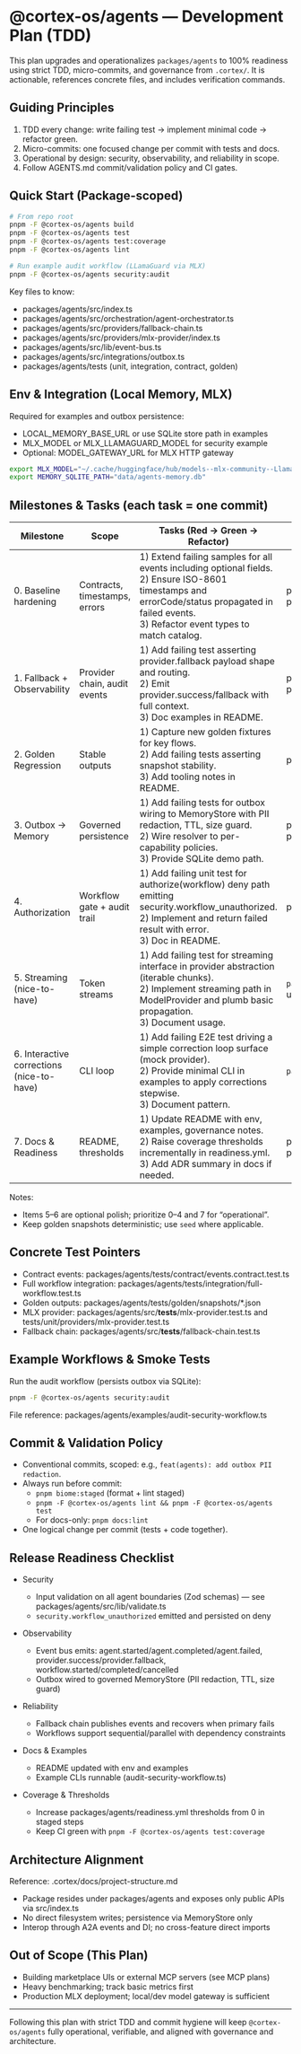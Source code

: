 <!-- markdownlint-disable MD013 MD033 MD022 MD031 MD032 MD040 -->
# @cortex-os/agents — Development Plan (TDD)

This plan upgrades and operationalizes `packages/agents` to 100% readiness using strict TDD, micro-commits, and governance from `.cortex/`. It is actionable, references concrete files, and includes verification commands.

## Guiding Principles

1. TDD every change: write failing test → implement minimal code → refactor green.
2. Micro-commits: one focused change per commit with tests and docs.
3. Operational by design: security, observability, and reliability in scope.
4. Follow AGENTS.md commit/validation policy and CI gates.

## Quick Start (Package-scoped)

```bash
# From repo root
pnpm -F @cortex-os/agents build
pnpm -F @cortex-os/agents test
pnpm -F @cortex-os/agents test:coverage
pnpm -F @cortex-os/agents lint

# Run example audit workflow (LLamaGuard via MLX)
pnpm -F @cortex-os/agents security:audit
```

Key files to know:

- packages/agents/src/index.ts
- packages/agents/src/orchestration/agent-orchestrator.ts
- packages/agents/src/providers/fallback-chain.ts
- packages/agents/src/providers/mlx-provider/index.ts
- packages/agents/src/lib/event-bus.ts
- packages/agents/src/integrations/outbox.ts
- packages/agents/tests (unit, integration, contract, golden)

## Env & Integration (Local Memory, MLX)

Required for examples and outbox persistence:

- LOCAL_MEMORY_BASE_URL or use SQLite store path in examples
- MLX_MODEL or MLX_LLAMAGUARD_MODEL for security example
- Optional: MODEL_GATEWAY_URL for MLX HTTP gateway

```bash
export MLX_MODEL="~/.cache/huggingface/hub/models--mlx-community--Llama-3.2-3B-Instruct-4bit"
export MEMORY_SQLITE_PATH="data/agents-memory.db"
```

## Milestones & Tasks (each task = one commit)

| Milestone | Scope | Tasks (Red → Green → Refactor) | Acceptance (tests/files) |
| --- | --- | --- | --- |
| 0. Baseline hardening | Contracts, timestamps, errors | 1) Extend failing samples for all events including optional fields.<br>2) Ensure ISO-8601 timestamps and errorCode/status propagated in failed events.<br>3) Refactor event types to match catalog. | packages/agents/tests/contract/events.contract.test.ts<br>packages/agents/tests/contract/events.datetime.contract.test.ts |
| 1. Fallback + Observability | Provider chain, audit events | 1) Add failing test asserting provider.fallback payload shape and routing.<br>2) Emit provider.success/fallback with full context.<br>3) Doc examples in README. | packages/agents/src/__tests__/fallback-chain.test.ts<br>packages/agents/tests/unit/providers/fallback-chain.test.ts |
| 2. Golden Regression | Stable outputs | 1) Capture new golden fixtures for key flows.<br>2) Add failing tests asserting snapshot stability.<br>3) Add tooling notes in README. | packages/agents/tests/golden/snapshots/*.json |
| 3. Outbox → Memory | Governed persistence | 1) Add failing tests for outbox wiring to MemoryStore with PII redaction, TTL, size guard.<br>2) Wire resolver to per-capability policies.<br>3) Provide SQLite demo path. | packages/agents/src/integrations/outbox.ts<br>packages/agents/examples/audit-security-workflow.ts |
| 4. Authorization | Workflow gate + audit trail | 1) Add failing unit test for authorize(workflow) deny path emitting security.workflow_unauthorized.<br>2) Implement and return failed result with error.<br>3) Doc in README. | packages/agents/tests/unit/orchestration/authorization.test.ts |
| 5. Streaming (nice-to-have) | Token streams | 1) Add failing test for streaming interface in provider abstraction (iterable chunks).<br>2) Implement streaming path in ModelProvider and plumb basic propagation.<br>3) Document usage. | `packages/agents/src/providers/*` — new tests under unit/providers |
| 6. Interactive corrections (nice-to-have) | CLI loop | 1) Add failing E2E test driving a simple correction loop surface (mock provider).<br>2) Provide minimal CLI in examples to apply corrections stepwise.<br>3) Document pattern. | `packages/agents/examples/*` — new; `tests/e2e/*` — new |
| 7. Docs & Readiness | README, thresholds | 1) Update README with env, examples, governance notes.<br>2) Raise coverage thresholds incrementally in readiness.yml.<br>3) Add ADR summary in docs if needed. | packages/agents/README.md<br>packages/agents/readiness.yml |

Notes:

- Items 5–6 are optional polish; prioritize 0–4 and 7 for “operational”.
- Keep golden snapshots deterministic; use `seed` where applicable.

## Concrete Test Pointers

- Contract events: packages/agents/tests/contract/events.contract.test.ts
- Full workflow integration: packages/agents/tests/integration/full-workflow.test.ts
- Golden outputs: packages/agents/tests/golden/snapshots/*.json
- MLX provider: packages/agents/src/__tests__/mlx-provider.test.ts and tests/unit/providers/mlx-provider.test.ts
- Fallback chain: packages/agents/src/__tests__/fallback-chain.test.ts

## Example Workflows & Smoke Tests

Run the audit workflow (persists outbox via SQLite):

```bash
pnpm -F @cortex-os/agents security:audit
```

File reference: packages/agents/examples/audit-security-workflow.ts

## Commit & Validation Policy

- Conventional commits, scoped: e.g., `feat(agents): add outbox PII redaction`.
- Always run before commit:
  - `pnpm biome:staged` (format + lint staged)
  - `pnpm -F @cortex-os/agents lint && pnpm -F @cortex-os/agents test`
  - For docs-only: `pnpm docs:lint`
- One logical change per commit (tests + code together).

## Release Readiness Checklist

- Security
  - Input validation on all agent boundaries (Zod schemas) — see packages/agents/src/lib/validate.ts
  - `security.workflow_unauthorized` emitted and persisted on deny

- Observability
  - Event bus emits: agent.started/agent.completed/agent.failed, provider.success/provider.fallback, workflow.started/completed/cancelled
  - Outbox wired to governed MemoryStore (PII redaction, TTL, size guard)

- Reliability
  - Fallback chain publishes events and recovers when primary fails
  - Workflows support sequential/parallel with dependency constraints

- Docs & Examples
  - README updated with env and examples
  - Example CLIs runnable (audit-security-workflow.ts)

- Coverage & Thresholds
  - Increase packages/agents/readiness.yml thresholds from 0 in staged steps
  - Keep CI green with `pnpm -F @cortex-os/agents test:coverage`

## Architecture Alignment

Reference: .cortex/docs/project-structure.md

- Package resides under packages/agents and exposes only public APIs via src/index.ts
- No direct filesystem writes; persistence via MemoryStore only
- Interop through A2A events and DI; no cross-feature direct imports

## Out of Scope (This Plan)

- Building marketplace UIs or external MCP servers (see MCP plans)
- Heavy benchmarking; track basic metrics first
- Production MLX deployment; local/dev model gateway is sufficient

---

Following this plan with strict TDD and commit hygiene will keep `@cortex-os/agents` fully operational, verifiable, and aligned with governance and architecture.
